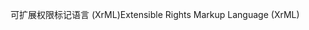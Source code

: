 <span data-ttu-id="970d4-101">可扩展权限标记语言 (XrML)</span><span class="sxs-lookup"><span data-stu-id="970d4-101">Extensible Rights Markup Language (XrML)</span></span>